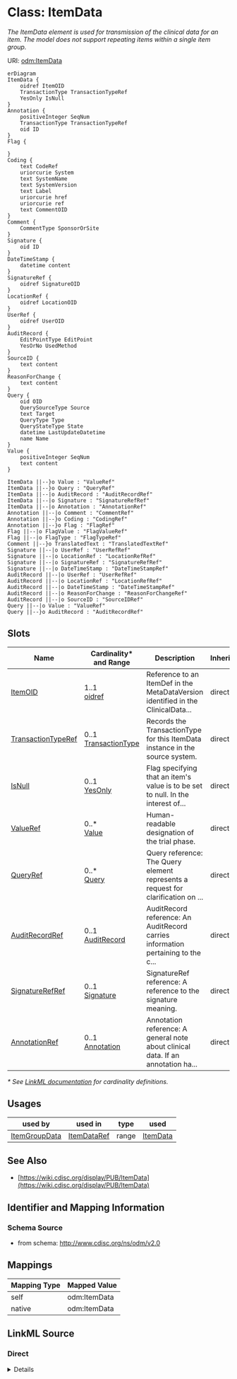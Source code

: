 # Class: ItemData

_The ItemData element is used for transmission of the clinical data for an item. The model does not support repeating items within a single item group._




URI: [odm:ItemData](http://www.cdisc.org/ns/odm/v2.0/ItemData)


```mermaid
erDiagram
ItemData {
    oidref ItemOID  
    TransactionType TransactionTypeRef  
    YesOnly IsNull  
}
Annotation {
    positiveInteger SeqNum  
    TransactionType TransactionTypeRef  
    oid ID  
}
Flag {

}
Coding {
    text CodeRef  
    uriorcurie System  
    text SystemName  
    text SystemVersion  
    text Label  
    uriorcurie href  
    uriorcurie ref  
    text CommentOID  
}
Comment {
    CommentType SponsorOrSite  
}
Signature {
    oid ID  
}
DateTimeStamp {
    datetime content  
}
SignatureRef {
    oidref SignatureOID  
}
LocationRef {
    oidref LocationOID  
}
UserRef {
    oidref UserOID  
}
AuditRecord {
    EditPointType EditPoint  
    YesOrNo UsedMethod  
}
SourceID {
    text content  
}
ReasonForChange {
    text content  
}
Query {
    oid OID  
    QuerySourceType Source  
    text Target  
    QueryType Type  
    QueryStateType State  
    datetime LastUpdateDatetime  
    name Name  
}
Value {
    positiveInteger SeqNum  
    text content  
}

ItemData ||--}o Value : "ValueRef"
ItemData ||--}o Query : "QueryRef"
ItemData ||--|o AuditRecord : "AuditRecordRef"
ItemData ||--|o Signature : "SignatureRefRef"
ItemData ||--|o Annotation : "AnnotationRef"
Annotation ||--|o Comment : "CommentRef"
Annotation ||--}o Coding : "CodingRef"
Annotation ||--}o Flag : "FlagRef"
Flag ||--|o FlagValue : "FlagValueRef"
Flag ||--|o FlagType : "FlagTypeRef"
Comment ||--}o TranslatedText : "TranslatedTextRef"
Signature ||--|o UserRef : "UserRefRef"
Signature ||--|o LocationRef : "LocationRefRef"
Signature ||--|o SignatureRef : "SignatureRefRef"
Signature ||--|o DateTimeStamp : "DateTimeStampRef"
AuditRecord ||--|o UserRef : "UserRefRef"
AuditRecord ||--|o LocationRef : "LocationRefRef"
AuditRecord ||--|o DateTimeStamp : "DateTimeStampRef"
AuditRecord ||--|o ReasonForChange : "ReasonForChangeRef"
AuditRecord ||--|o SourceID : "SourceIDRef"
Query ||--|o Value : "ValueRef"
Query ||--}o AuditRecord : "AuditRecordRef"

```



<!-- no inheritance hierarchy -->


## Slots

| Name | Cardinality* and Range | Description | Inheritance |
| ---  | --- | --- | --- |
| [ItemOID](ItemOID.md) | 1..1 <br/> [oidref](oidref.md) | Reference to an ItemDef in the MetaDataVersion identified in the ClinicalData... | direct |
| [TransactionTypeRef](TransactionTypeRef.md) | 0..1 <br/> [TransactionType](TransactionType.md) | Records the TransactionType for this ItemData instance in the source system. | direct |
| [IsNull](IsNull.md) | 0..1 <br/> [YesOnly](YesOnly.md) | Flag specifying that an item's value is to be set to null. In the interest of... | direct |
| [ValueRef](ValueRef.md) | 0..* <br/> [Value](Value.md) | Human-readable designation of the trial phase. | direct |
| [QueryRef](QueryRef.md) | 0..* <br/> [Query](Query.md) | Query reference: The Query element represents a request for clarification on ... | direct |
| [AuditRecordRef](AuditRecordRef.md) | 0..1 <br/> [AuditRecord](AuditRecord.md) | AuditRecord reference: An AuditRecord carries information pertaining to the c... | direct |
| [SignatureRefRef](SignatureRefRef.md) | 0..1 <br/> [Signature](Signature.md) | SignatureRef reference: A reference to the signature meaning. | direct |
| [AnnotationRef](AnnotationRef.md) | 0..1 <br/> [Annotation](Annotation.md) | Annotation reference: A general note about clinical data. If an annotation ha... | direct |

_* See [LinkML documentation](https://linkml.io/linkml/schemas/slots.html#slot-cardinality) for cardinality definitions._




## Usages

| used by | used in | type | used |
| ---  | --- | --- | --- |
| [ItemGroupData](ItemGroupData.md) | [ItemDataRef](ItemDataRef.md) | range | [ItemData](ItemData.md) |






## See Also

* [https://wiki.cdisc.org/display/PUB/ItemData](https://wiki.cdisc.org/display/PUB/ItemData)

## Identifier and Mapping Information







### Schema Source


* from schema: http://www.cdisc.org/ns/odm/v2.0





## Mappings

| Mapping Type | Mapped Value |
| ---  | ---  |
| self | odm:ItemData |
| native | odm:ItemData |





## LinkML Source

<!-- TODO: investigate https://stackoverflow.com/questions/37606292/how-to-create-tabbed-code-blocks-in-mkdocs-or-sphinx -->

### Direct

<details>
```yaml
name: ItemData
description: The ItemData element is used for transmission of the clinical data for
  an item. The model does not support repeating items within a single item group.
from_schema: http://www.cdisc.org/ns/odm/v2.0
see_also:
- https://wiki.cdisc.org/display/PUB/ItemData
rank: 1000
slots:
- ItemOID
- TransactionTypeRef
- IsNull
- ValueRef
- QueryRef
- AuditRecordRef
- SignatureRefRef
- AnnotationRef
slot_usage:
  ItemOID:
    name: ItemOID
    description: Reference to an ItemDef in the MetaDataVersion identified in the
      ClinicalData element. The referenced ItemDef defines the DataType of this item.
      The ItemOID attribute is used to identify a particular item definition. This
      value uniquely identifies an Item within the containing ItemGroup.
    comments:
    - Required
    domain_of:
    - ItemRef
    - SourceItem
    - RangeCheck
    - ItemData
    - KeySet
    range: oidref
    required: true
  TransactionTypeRef:
    name: TransactionTypeRef
    description: Records the TransactionType for this ItemData instance in the source
      system.
    comments:
    - Conditional Required on the ItemData element, or one of its ancestor elements,
      when ODM/@FileType has the value "Transactional".
    domain_of:
    - SubjectData
    - StudyEventData
    - ItemGroupData
    - ItemData
    - Annotation
    range: TransactionType
  IsNull:
    name: IsNull
    description: Flag specifying that an item's value is to be set to null. In the
      interest of creating non-verbose XML instances, one should not use ItemData
      elements with IsNull set to "Yes" to indicate uncollected data. The better practice
      is to transmit only collected data. For use cases where data traceability is
      important, providing ItemData elements with IsNull="Yes" maybe be useful. It
      is not necessary to provide an ItemData element with IsNull set to "Yes" in
      cases where the source system would not create a record.
    comments:
    - Conditional If the child element ItemData/Value is present, the IsNull attribute
      must not be set. If IsNull is set, the child element ItemData/Value must not
      be present.
    domain_of:
    - ItemData
    range: YesOnly
  ValueRef:
    name: ValueRef
    multivalued: true
    domain_of:
    - TrialPhase
    - ParameterValue
    - Telecom
    - ItemData
    - Query
    range: Value
    inlined: true
    inlined_as_list: true
  QueryRef:
    name: QueryRef
    multivalued: true
    domain_of:
    - Location
    - ClinicalData
    - SubjectData
    - StudyEventData
    - ItemGroupData
    - ItemData
    range: Query
    inlined: true
    inlined_as_list: true
  AuditRecordRef:
    name: AuditRecordRef
    domain_of:
    - ReferenceData
    - ClinicalData
    - SubjectData
    - StudyEventData
    - ItemGroupData
    - ItemData
    - Query
    range: AuditRecord
    maximum_cardinality: 1
  SignatureRefRef:
    name: SignatureRefRef
    domain_of:
    - ReferenceData
    - ClinicalData
    - SubjectData
    - StudyEventData
    - ItemGroupData
    - ItemData
    - Signature
    range: Signature
    maximum_cardinality: 1
  AnnotationRef:
    name: AnnotationRef
    domain_of:
    - ReferenceData
    - ClinicalData
    - SubjectData
    - StudyEventData
    - ItemGroupData
    - ItemData
    - Association
    range: Annotation
    maximum_cardinality: 1
class_uri: odm:ItemData

```
</details>

### Induced

<details>
```yaml
name: ItemData
description: The ItemData element is used for transmission of the clinical data for
  an item. The model does not support repeating items within a single item group.
from_schema: http://www.cdisc.org/ns/odm/v2.0
see_also:
- https://wiki.cdisc.org/display/PUB/ItemData
rank: 1000
slot_usage:
  ItemOID:
    name: ItemOID
    description: Reference to an ItemDef in the MetaDataVersion identified in the
      ClinicalData element. The referenced ItemDef defines the DataType of this item.
      The ItemOID attribute is used to identify a particular item definition. This
      value uniquely identifies an Item within the containing ItemGroup.
    comments:
    - Required
    domain_of:
    - ItemRef
    - SourceItem
    - RangeCheck
    - ItemData
    - KeySet
    range: oidref
    required: true
  TransactionTypeRef:
    name: TransactionTypeRef
    description: Records the TransactionType for this ItemData instance in the source
      system.
    comments:
    - Conditional Required on the ItemData element, or one of its ancestor elements,
      when ODM/@FileType has the value "Transactional".
    domain_of:
    - SubjectData
    - StudyEventData
    - ItemGroupData
    - ItemData
    - Annotation
    range: TransactionType
  IsNull:
    name: IsNull
    description: Flag specifying that an item's value is to be set to null. In the
      interest of creating non-verbose XML instances, one should not use ItemData
      elements with IsNull set to "Yes" to indicate uncollected data. The better practice
      is to transmit only collected data. For use cases where data traceability is
      important, providing ItemData elements with IsNull="Yes" maybe be useful. It
      is not necessary to provide an ItemData element with IsNull set to "Yes" in
      cases where the source system would not create a record.
    comments:
    - Conditional If the child element ItemData/Value is present, the IsNull attribute
      must not be set. If IsNull is set, the child element ItemData/Value must not
      be present.
    domain_of:
    - ItemData
    range: YesOnly
  ValueRef:
    name: ValueRef
    multivalued: true
    domain_of:
    - TrialPhase
    - ParameterValue
    - Telecom
    - ItemData
    - Query
    range: Value
    inlined: true
    inlined_as_list: true
  QueryRef:
    name: QueryRef
    multivalued: true
    domain_of:
    - Location
    - ClinicalData
    - SubjectData
    - StudyEventData
    - ItemGroupData
    - ItemData
    range: Query
    inlined: true
    inlined_as_list: true
  AuditRecordRef:
    name: AuditRecordRef
    domain_of:
    - ReferenceData
    - ClinicalData
    - SubjectData
    - StudyEventData
    - ItemGroupData
    - ItemData
    - Query
    range: AuditRecord
    maximum_cardinality: 1
  SignatureRefRef:
    name: SignatureRefRef
    domain_of:
    - ReferenceData
    - ClinicalData
    - SubjectData
    - StudyEventData
    - ItemGroupData
    - ItemData
    - Signature
    range: Signature
    maximum_cardinality: 1
  AnnotationRef:
    name: AnnotationRef
    domain_of:
    - ReferenceData
    - ClinicalData
    - SubjectData
    - StudyEventData
    - ItemGroupData
    - ItemData
    - Association
    range: Annotation
    maximum_cardinality: 1
attributes:
  ItemOID:
    name: ItemOID
    description: Reference to an ItemDef in the MetaDataVersion identified in the
      ClinicalData element. The referenced ItemDef defines the DataType of this item.
      The ItemOID attribute is used to identify a particular item definition. This
      value uniquely identifies an Item within the containing ItemGroup.
    comments:
    - Required
    from_schema: http://www.cdisc.org/ns/odm/v2.0
    rank: 1000
    alias: ItemOID
    owner: ItemData
    domain_of:
    - ItemRef
    - SourceItem
    - RangeCheck
    - ItemData
    - KeySet
    range: oidref
    required: true
  TransactionTypeRef:
    name: TransactionTypeRef
    description: Records the TransactionType for this ItemData instance in the source
      system.
    comments:
    - Conditional Required on the ItemData element, or one of its ancestor elements,
      when ODM/@FileType has the value "Transactional".
    from_schema: http://www.cdisc.org/ns/odm/v2.0
    rank: 1000
    alias: TransactionTypeRef
    owner: ItemData
    domain_of:
    - SubjectData
    - StudyEventData
    - ItemGroupData
    - ItemData
    - Annotation
    range: TransactionType
  IsNull:
    name: IsNull
    description: Flag specifying that an item's value is to be set to null. In the
      interest of creating non-verbose XML instances, one should not use ItemData
      elements with IsNull set to "Yes" to indicate uncollected data. The better practice
      is to transmit only collected data. For use cases where data traceability is
      important, providing ItemData elements with IsNull="Yes" maybe be useful. It
      is not necessary to provide an ItemData element with IsNull set to "Yes" in
      cases where the source system would not create a record.
    comments:
    - Conditional If the child element ItemData/Value is present, the IsNull attribute
      must not be set. If IsNull is set, the child element ItemData/Value must not
      be present.
    from_schema: http://www.cdisc.org/ns/odm/v2.0
    rank: 1000
    alias: IsNull
    owner: ItemData
    domain_of:
    - ItemData
    range: YesOnly
  ValueRef:
    name: ValueRef
    description: Human-readable designation of the trial phase.
    from_schema: http://www.cdisc.org/ns/odm/v2.0
    rank: 1000
    multivalued: true
    identifier: false
    alias: ValueRef
    owner: ItemData
    domain_of:
    - TrialPhase
    - ParameterValue
    - Telecom
    - ItemData
    - Query
    range: Value
    inlined: true
    inlined_as_list: true
  QueryRef:
    name: QueryRef
    description: 'Query reference: The Query element represents a request for clarification
      on a data item collected for a clinical trial, specifically a request from a
      sponsor or sponsor’s representative to an investigator to resolve an error or
      inconsistency discovered during data review. Queries can be created manually
      by individuals such as site monitors or data managers or automatically by systems.
      The full text of the Query exists in the Value child element. The optional Name
      attribute provide the means to provide a short identifier that can be included
      in listing or user interfaces.'
    from_schema: http://www.cdisc.org/ns/odm/v2.0
    rank: 1000
    multivalued: true
    identifier: false
    alias: QueryRef
    owner: ItemData
    domain_of:
    - Location
    - ClinicalData
    - SubjectData
    - StudyEventData
    - ItemGroupData
    - ItemData
    range: Query
    inlined: true
    inlined_as_list: true
  AuditRecordRef:
    name: AuditRecordRef
    description: 'AuditRecord reference: An AuditRecord carries information pertaining
      to the creation, deletion, or modification of clinical data. This information
      includes who performed that action, and where, when, and why that action was
      performed.AuditRecord information describes a change to clinical data, but is
      not itself clinical data. The value of some clinical data can always be changed
      by a subsequent transaction, but history cannot be changed, only added to.'
    from_schema: http://www.cdisc.org/ns/odm/v2.0
    rank: 1000
    identifier: false
    alias: AuditRecordRef
    owner: ItemData
    domain_of:
    - ReferenceData
    - ClinicalData
    - SubjectData
    - StudyEventData
    - ItemGroupData
    - ItemData
    - Query
    range: AuditRecord
    maximum_cardinality: 1
  SignatureRefRef:
    name: SignatureRefRef
    description: 'SignatureRef reference: A reference to the signature meaning.'
    from_schema: http://www.cdisc.org/ns/odm/v2.0
    rank: 1000
    identifier: false
    alias: SignatureRefRef
    owner: ItemData
    domain_of:
    - ReferenceData
    - ClinicalData
    - SubjectData
    - StudyEventData
    - ItemGroupData
    - ItemData
    - Signature
    range: Signature
    maximum_cardinality: 1
  AnnotationRef:
    name: AnnotationRef
    description: 'Annotation reference: A general note about clinical data. If an
      annotation has both a comment and flags, the flags should be related to the
      comment.'
    from_schema: http://www.cdisc.org/ns/odm/v2.0
    rank: 1000
    identifier: false
    alias: AnnotationRef
    owner: ItemData
    domain_of:
    - ReferenceData
    - ClinicalData
    - SubjectData
    - StudyEventData
    - ItemGroupData
    - ItemData
    - Association
    range: Annotation
    maximum_cardinality: 1
class_uri: odm:ItemData

```
</details>